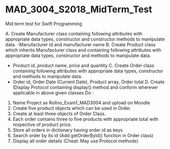 # MAD_3004_S2018_MidTerm_Test
Mid term test for Swift Programming

A. Create Manufacturer class containing following attributes with appropriate data types, constructor
and constructor methods to manipulate data.
-Manufacturer id and manufacturer name
B. Create Product class which inherits Manufacturer class and containing following attributes with
appropriate data types, constructor and methods to manipulate data.
- Product id, product name, price and quantity
C. Create Order class containing following attributes with appropriate data types, constructor and
methods to manipulate data.
- Order id, Order Date (Current Date), Product array, Order total
D. Create IDisplay Protocol containing display() method and conform wherever applicable in above given
classes
Do :
1) Name Project as Rollno_Exam1_MAD3004 and upload on Moodle
2) Create five product objects which can be used in Order.
3) Create at least three objects of Order Class.
4) Each order contains three to five products with appropriate total with respective of product price.
5) Store all orders in dictionary having order id as keys
6) Search order by its id (Add getOrderById() function in Order class)
7) Display all order details (Cheat: May use Protocol methods)
